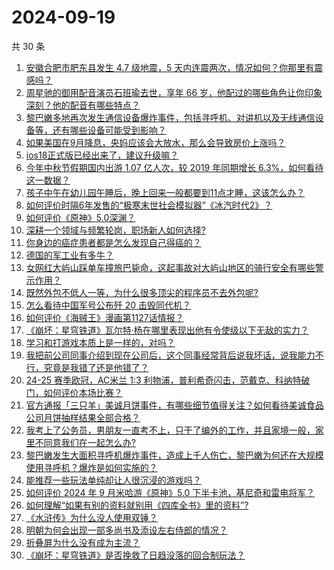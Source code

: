 # 2024-09-19

共 30 条

<!-- BEGIN -->
<!-- 最后更新时间 Thu Sep 19 2024 00:21:42 GMT+0800 (China Standard Time) -->

1. [安徽合肥市肥东县发生 4.7 级地震，5 天内连震两次，情况如何？你那里有震感吗？](https://www.zhihu.com/question/667515758)
1. [周星驰的御用配音演员石班瑜去世，享年 66 岁，他配过的哪些角色让你印象深刻？他的配音有哪些特点？](https://www.zhihu.com/question/667514124)
1. [黎巴嫩多地再次发生通信设备爆炸事件，包括寻呼机、对讲机以及无线通信设备等，还有哪些设备可能受到影响？](https://www.zhihu.com/question/667524758)
1. [如果美国在9月降息，央妈应该会大放水，那么会导致房价上涨吗？](https://www.zhihu.com/question/666407591)
1. [ios18正式版已经出来了，建议升级嘛？](https://www.zhihu.com/question/667376017)
1. [今年中秋节假期国内出游 1.07 亿人次，较 2019 年同期增长 6.3%，如何看待这一数据？](https://www.zhihu.com/question/667501127)
1. [孩子中午在幼儿园午睡后，晚上回来一般都要到11点才睡，这该怎么办？](https://www.zhihu.com/question/666120033)
1. [如何评价时隔6年发售的“极寒末世社会模拟器”《冰汽时代2》？](https://www.zhihu.com/question/667494900)
1. [如何评价《原神》5.0深渊？](https://www.zhihu.com/question/667304051)
1. [深耕一个领域与频繁轮岗，职场新人如何选择?](https://www.zhihu.com/question/663365660)
1. [你身边的癌症患者都是怎么发现自己得癌的？](https://www.zhihu.com/question/506470415)
1. [德国的军工业有多牛？](https://www.zhihu.com/question/667292900)
1. [﻿女网红大屿山踩单车撞旅巴毙命，这起事故对大屿山地区的骑行安全有哪些警示作用？](https://www.zhihu.com/question/667297358)
1. [既然外包不低人一等，为什么很多顶尖的程序员不去外包呢?](https://www.zhihu.com/question/664025182)
1. [怎么看待中国军号公布歼 20 击毁同代机？](https://www.zhihu.com/question/667342670)
1. [如何评价《海贼王》漫画第1127话情报？](https://www.zhihu.com/question/667436124)
1. [《崩坏：星穹铁道》瓦尔特·杨在哪里表现出他有令使级以下无敌的实力？](https://www.zhihu.com/question/602287989)
1. [学习和打游戏本质上是一样的，对吗？](https://www.zhihu.com/question/667176349)
1. [我把前公司同事介绍到现在公司后，这个同事经常背后说我坏话，说我能力不行，究竟是我错了还是他错了？](https://www.zhihu.com/question/663801491)
1. [24-25 赛季欧冠，AC米兰 1:3 利物浦，普利希奇闪击，范戴克、科纳特破门，如何评价本场比赛？](https://www.zhihu.com/question/667458091)
1. [官方通报「三只羊」美诚月饼事件，有哪些细节值得关注？如何看待美诚食品公司月饼抽样结果全部合格？](https://www.zhihu.com/question/667479804)
1. [我考上了公务员，男朋友一直考不上，只干了编外的工作，并且家境一般，家里不同意我们在一起怎么办?](https://www.zhihu.com/question/667263543)
1. [黎巴嫩发生大面积寻呼机爆炸事件，造成上千人伤亡，黎巴嫩为何还在大规模使用寻呼机？爆炸是如何实施的？](https://www.zhihu.com/question/667464151)
1. [能推荐一些玩法单纯却让人很沉浸的游戏吗？](https://www.zhihu.com/question/666795724)
1. [如何评价 2024 年 9 月米哈游《原神》5.0 下半卡池，基尼奇和雷电将军？](https://www.zhihu.com/question/667467846)
1. [如何理解“如果有别的资料就别用《四库全书》里的资料”?](https://www.zhihu.com/question/666731667)
1. [《水浒传》为什么没人使用双锤？](https://www.zhihu.com/question/660250390)
1. [明朝为何会出现一部多尚书及添设左右侍郎的情况？](https://www.zhihu.com/question/410247944)
1. [折叠屏为什么没有成为主流？](https://www.zhihu.com/question/630261062)
1. [《崩坏：星穹铁道》是否挽救了日趋没落的回合制玩法？](https://www.zhihu.com/question/667257243)

<!-- END -->
